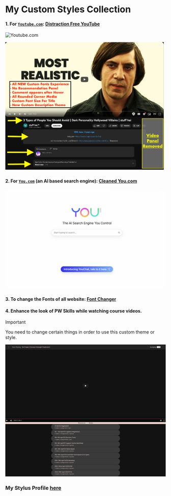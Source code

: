 # My Custom Styles Collection

#### 1. For [`Youtube.com`](https://youtube.com): [Distraction Free YouTube](YouTube.com/Distraction-Free-YT.css)

![Youtube.com](./assets/img/yt-home-page.png)

![Youtube.com](./assets/img/yt-watch-page.png)

#### 2. For [`You.com`](https://you.com) (an AI based search engine): [Cleaned You.com](You.com/you.com.css)

![You.com](assets/img/you.com.png)

#### 3. To change the Fonts of all website: [Font Changer](Font%20Changer/font-changer.css)

#### 4. Enhance the look of PW Skills while watching course videos.

> [!IMPORTANT]
> You need to change certain things in order to use this custom theme or style.

![PWSkills](./assets/img/pwskills.png)

### My Stylus Profile [here](https://userstyles.world/user/arv_anshul)
